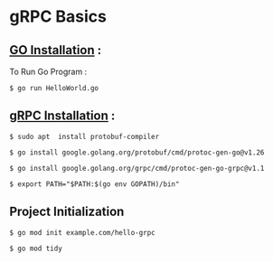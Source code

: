 # gRPC Basics

## [GO Installation](https://github.com/6-CSE/HelloWorld/tree/master/Go) :

To Run Go Program :
```
$ go run HelloWorld.go 
```


## [gRPC Installation](https://grpc.io/docs/languages/go/quickstart/) :

```
$ sudo apt  install protobuf-compiler

$ go install google.golang.org/protobuf/cmd/protoc-gen-go@v1.26

$ go install google.golang.org/grpc/cmd/protoc-gen-go-grpc@v1.1

$ export PATH="$PATH:$(go env GOPATH)/bin"
```

## Project Initialization 
```
$ go mod init example.com/hello-grpc

$ go mod tidy
```

<!-- ## Project 

* Note : You need to change your option go_package (File: hello.proto) into option go_package = "./;hello"; The first param means relative path where the code you want to generate. The path relative to the --go_out , you set in your command.

```
$ protoc --go_out=. --go_opt=paths=source_relative \
         --go-grpc_out=. \
         --go-grpc_opt=paths=source_relative hello/hello.proto

$ 
``` -->

